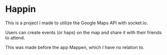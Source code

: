 # Happin

This is a project I made to utilize the Google Maps API with socket.io.

Users can create events (or haps) on the map and share it with their friends to attend.

This was made before the app Mappen, which I have no relation to. 
